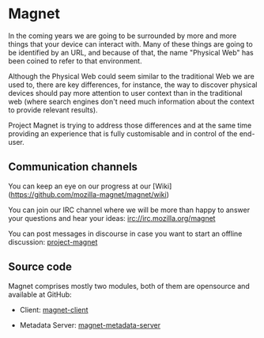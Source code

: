 # Magnet

In the coming years we are going to be surrounded by more and more things that your device can interact with. Many of these things are going to be identified by an URL, and because of that, the name "Physical Web" has been coined to refer to that environment.

Although the Physical Web could seem similar to the traditional Web we are used to, there are key differences, for instance, the way to discover physical devices should pay more attention to user context than in the traditional web (where search engines don't need much information about the context to provide relevant results).

Project Magnet is trying to address those differences and at the same time providing an experience that is fully customisable and in control of the end-user.

## Communication channels

You can keep an eye on our progress at our [Wiki] (https://github.com/mozilla-magnet/magnet/wiki)

You can join our IRC channel where we will be more than happy to answer your questions and hear your ideas: [irc://irc.mozilla.org/magnet](irc://irc.mozilla.org/magnet)

You can post messages in discourse in case you want to start an offline discussion: [project-magnet](https://discourse.mozilla-community.org/c/connected-devices/project-magnet)

## Source code

Magnet comprises mostly two modules, both of them are opensource and available at GitHub:

* Client: [magnet-client](https://github.com/mozilla-magnet/magnet-client)

* Metadata Server: [magnet-metadata-server](https://github.com/mozilla-magnet/magnet-metadata-service)
